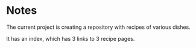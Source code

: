 # Notes

The current project is creating a repository with recipes of various dishes.

It has an index, which has 3 links to 3 recipe pages.